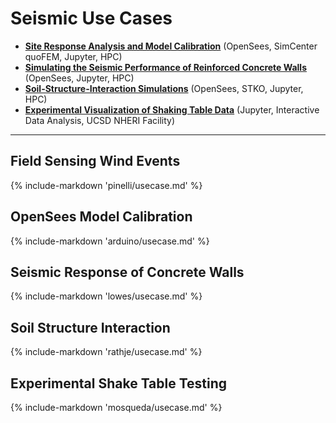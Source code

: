 # Seismic Use Cases 

* [**Site Response Analysis and Model Calibration**](#opensees-model-calibration) (OpenSees, SimCenter quoFEM, Jupyter, HPC)
* [**Simulating the Seismic Performance of Reinforced Concrete Walls**](#seismic-response-of-concrete-walls) (OpenSees, Jupyter, HPC)
* [**Soil-Structure-Interaction Simulations**](#soil-structure-interaction) (OpenSees, STKO, Jupyter, HPC)
* [**Experimental Visualization of Shaking Table Data**](#experimental-shake-table-testing) (Jupyter, Interactive Data Analysis, UCSD NHERI Facility)

---

## Field Sensing Wind Events

{% include-markdown 'pinelli/usecase.md' %}

## OpenSees Model Calibration

{% include-markdown 'arduino/usecase.md' %}

## Seismic Response of Concrete Walls

{% include-markdown 'lowes/usecase.md' %}

## Soil Structure Interaction

{% include-markdown 'rathje/usecase.md' %}

## Experimental Shake Table Testing

{% include-markdown 'mosqueda/usecase.md' %}

